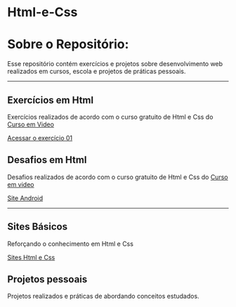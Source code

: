 # Html-e-Css

<h1>Sobre o Repositório: </h1>
<p>Esse repositório contém exercícios e projetos sobre desenvolvimento web realizados em cursos, escola e projetos de práticas pessoais. </p>

<hr>
<h2>Exercícios em Html </h2>
<p>Exercícios realizados de acordo com o curso gratuito de Html e Css do <a href="https://www.youtube.com/channel/UCrWvhVmt0Qac3HgsjQK62FQ">Curso em Video </a> </p>

<a href="https://denilson-b-sousa.github.io/Html-e-Css/Curso/exercícios/ex001/index.html">Acessar o exercício 01 </a>



<h2>Desafios em Html </h2>
<p>Desafios realizados de acordo com o curso gratuito de Html e Css do <a href="https://www.youtube.com/channel/UCrWvhVmt0Qac3HgsjQK62FQ">Curso em video</a> </p>

<a href="https://denilson-b-sousa.github.io/Html-e-Css/Curso/desafios/desafio010/site.html">Site Android </a>

<hr>
<h2>Sites Básicos</h2>
<p>Reforçando o conhecimento em Html e Css</p>
<a href="https://github.com/Denilson-B-Sousa/Html-e-Css/tree/main/Sites">Sites Html e Css </a>


<h2>Projetos pessoais</h2>
<p>Projetos realizados e práticas de abordando conceitos estudados.</p>
